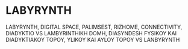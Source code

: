 # LABYRYNTH
LABYRYNTH, DIGITAL SPACE, PALIMSEST, RIZHOME, CONNECTIVITY, DIADYKTIO VS LAMBYRINTHIKH DOMH, DIASYNDESH FYSIKOY KAI DIADYKTIAKOY TOPOY, YLIKOY KAI AYLOY TOPOY VS LANBYRYNTH
